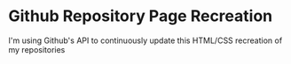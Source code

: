 <h1>Github Repository Page Recreation</h1>

<p>I'm using Github's API to continuously update this HTML/CSS recreation of my repositories</p>
